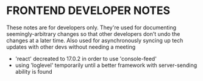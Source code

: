 # FRONTEND DEVELOPER NOTES
These notes are for developers only. They're used for documenting seemingly-arbitrary changes so that other developers don't undo the changes at a later time. Also used for asynchronously syncing up tech updates with other devs without needing a meeting


 - 'react' decreated to 17.0.2 in order to use 'console-feed'
 - using 'loglevel' temporarily until a better framework with server-sending ability is found